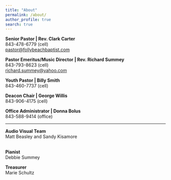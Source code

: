 ```yaml
---
title: "About"
permalink: /about/
author_profile: true
search: true
---
```


<b>Senior Pastor | Rev. Clark Carter</b><br> 843-478-6779 (cell)<br>pastor@follybeachbaptist.com

<b>Pastor Emeritus/Music Director | Rev. Richard Summey</b><br> 843-793-8623
(cell)<br>richard.summey@yahoo.com

<b>Youth Pastor | Billy Smith</b><br> 843-460-7737 (cell)

<b>Deacon Chair | George Willis</b><br> 843-906-4175 (cell)

<b>Office Administrator | Donna Bolus</b><br> 843-588-9414 (office)

<hr>
<b> Audio Visual Team </b><br> Matt Beasley and Sandy Kisamore<br><br>

<b> Pianist</b><br> Debbie Summey

<b> Treasurer</b><br> Marie Schultz
